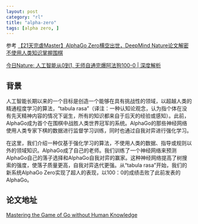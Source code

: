 ```yaml
---
layout: post
category: "rl"
title: "alpha-zero"
tags: [alpha zero, ]
---
```


参考
[【21天完虐Master】AlphaGo Zero横空出世，DeepMind Nature论文解密不使用人类知识掌握围棋](https://mp.weixin.qq.com/s?__biz=MzI3MTA0MTk1MA==&mid=2652006424&idx=1&sn=d0be3ac450e735cbd9946de4f155fc42&chksm=f1211ce9c65695ff159a3f44d31abc92ad9494bef122082a09089d3ffeaa9e74678db1256392&mpshare=1&scene=1&srcid=10192t2Uq9DfDmj8F6gQ652a&pass_ticket=h3hZq0WHA7Cyui0YBndmrxji2MHJPRFf2%2F6zqKyUTOnTIhZZuESFoAbpmgeoETVa#rd)

[今日Nature: 人工智能从0到1, 无师自通完爆阿法狗100-0 | 深度解析](https://mp.weixin.qq.com/s?__biz=MzA4NDQwNDQ2Nw==&mid=2650480675&idx=1&sn=9cfb29cb37fa28892cae59775ba6b816&chksm=87e831bfb09fb8a92f24ad7516e51ca215cefa627d3fa0d4a82b334418a8311dd37ee02e9e29&mpshare=1&scene=1&srcid=1019QrErNgHVFjp0D7xARMyj&pass_ticket=h3hZq0WHA7Cyui0YBndmrxji2MHJPRFf2%2F6zqKyUTOnTIhZZuESFoAbpmgeoETVa#rd)


## 背景

人工智能长期以来的一个目标是创造一个能够在具有挑战性的领域，以超越人类的精通程度学习的算法，“tabula rasa”（译注：一种认知论观念，认为指个体在没有先天精神内容的情况下诞生，所有的知识都来自于后天的经验或感知）。此前，AlphaGo成为首个在围棋中战胜人类世界冠军的系统。AlphaGo的那些神经网络使用人类专家下棋的数据进行监督学习训练，同时也通过自我对弈进行强化学习。

在这里，我们介绍一种仅基于强化学习的算法，不使用人类的数据、指导或规则以外的领域知识。AlphaGo成了自己的老师。我们训练了一个神经网络来预测AlphaGo自己的落子选择和AlphaGo自我对弈的赢家。这种神经网络提高了树搜索的强度，使落子质量更高，自我对弈迭代更强。从“tabula rasa”开始，我们的新系统AlphaGo Zero实现了超人的表现，以100：0的成绩击败了此前发表的AlphaGo。

## 论文地址

[Mastering the Game of Go without Human Knowledge](../assets/agz_unformatted_nature.pdf)

